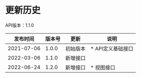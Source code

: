 # 更新历史 #
API版本：1.1.0

| 发布时间       | 版本号   | 更新   | 说明          |
|------------|-------| ---- |-------------|
| 2021-07-06 | 1.0.0 | 初始版本 | * API定义基础接口 |
| 2022-03-06 | 1.1.0 | 新增接口 |             |
| 2022-06-24 | 1.2.0 | 新增接口 | * 视图接口      |
